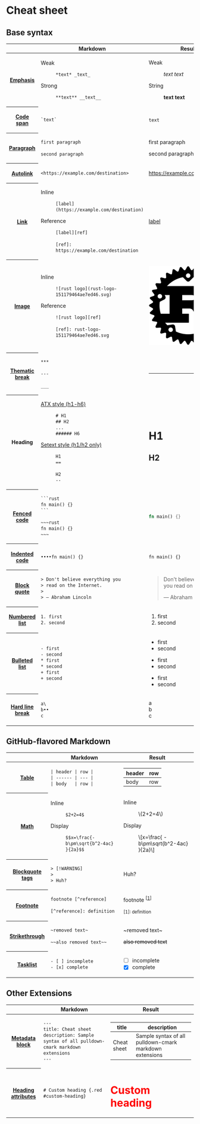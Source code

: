 # Cheat sheet

## Base syntax

<!-- can't put paragraph breaks in markdown tables, so we gotta use html -->

<table>

<thead>
<th>
<th>Markdown
<th>Result

<tbody>

<tr><th>

[Emphasis](third_party/spec.md#emphasis-and-strong-emphasis)

<td>

<dl><dt>Weak</dt><dd>

    *text* _text_

</dd><dt>Strong</dt><dd>

    **text** __text__

<td>

<dl><dt>Weak</dt><dd>

*text* _text_

</dd><dt>String</dt><dd>

**text** __text__

<tr><th>

[Code span](third_party/spec.md#code-spans)

<td>

    `text`

<td>

`text`

<tr><th>

[Paragraph](third_party/spec.md#paragraphs)

<td>

    first paragraph

    second paragraph

<td>

first paragraph

second paragraph

<tr><th>

[Autolink](third_party/spec.md#autolinks)

<td>

    <https://example.com/destination>

</dd></dl>

<td>

<https://example.com/destination>

<tr><th>

[Link](third_party/spec.md#links)

<td>

<dl><dt>Inline</dt><dd>

    [label](https://example.com/destination)

</dd><dt>Reference</dt><dd>

    [label][ref]

    [ref]: https://example.com/destination

</dd></dl>

<td>

[label](https://example.com/destination)

<tr><th>

[Image](third_party/spec.md#images)

<td>

<dl><dt>Inline</dt><dd>

    ![rust logo](rust-logo-151179464ae7ed46.svg)

</dd><dt>Reference</dt><dd>

    ![rust logo][ref]

    [ref]: rust-logo-151179464ae7ed46.svg

</dd></dl>

<td>

![rust logo](rust-logo-151179464ae7ed46.svg)

<tr><th>

[Thematic break](third_party/spec.md#thematic-breaks)

<td>

    ***

    ---

    ___

<td>

***

<tr><th>Heading

<td>

<dl><dt>

[ATX style (h1-h6)](third_party/spec.md#atx-headings)

</dt><dd>

    # H1
    ## H2
    ...
    ###### H6

</dd><dt>

[Setext style (h1/h2 only)](third_party/spec.md#setext-headings)

</dt><dd>

    H1
    ==

    H2
    --

</dd></dl>

<td>

H1
==

H2
--

<tr><th>

[Fenced code](third_party/spec.md#fenced-code-blocks)

<td>

    ```rust
    fn main() {}
    ```

    ~~~rust
    fn main() {}
    ~~~

<td>

~~~rust
fn main() {}
~~~

<tr><th>

[Indented code](third_party/spec.md#indented-code-blocks)

<td>

    ••••fn main() {}

<td>

    fn main() {}

<tr><th>

[Block quote](third_party/spec.md#block-quotes)

<td>

    > Don't believe everything you
    > read on the Internet.
    >
    > — Abraham Lincoln

<td>

> Don't believe everything you
> read on the Internet.
>
> — Abraham Lincoln

<tr><th>

[Numbered list](third_party/spec.md#list-items)

<td>

    1. first
    2. second

<td>

1. first
2. second

<tr><th>

[Bulleted list](third_party/spec.md#list-items)

<td>

    - first
    - second
    * first
    * second
    + first
    + second

<td>

- first
- second
* first
* second
+ first
+ second

<tr><th>

[Hard line break](third_party/spec.md#hard-line-breaks)

<td>

    a\
    b••
    c

<td>

a\
b  
c

</table>

## GitHub-flavored Markdown

<table>

<thead>
<th>
<th>Markdown
<th>Result

<tbody>

<tr><th>

[Table](specs/table.md)

<td>

    | header | row |
    | ------ | --- |
    | body   | row |

<td>

| header | row |
| ------ | --- |
| body   | row |

<tr><th>

[Math](specs/math.md)

<td>

<dl><dt>Inline</dt><dd>

    $2+2=4$

</dd><dt>Display</dt><dd>

    $$x=\frac{-b\pm\sqrt{b^2-4ac} }{2a}$$

</dd></dl>

<td>

<dl><dt>Inline</dt><dd>

<!-- we're running too old an mdbook version,
     and are using the MathJax plugin right now -->

\\(2+2=4\\)

</dd><dt>Display</dt><dd>

\\[x=\frac{ -b\pm\sqrt{b^2-4ac} }{2a}\\]

</dd></dl>

<tr><th>

[Blockquote tags](specs/blockquotes_tags.md)

<td>

    > [!WARNING]
    >
    > Huh?

<td>

<div class="warning">

Huh?

</div>

<tr><th>

[Footnote](specs/footnotes.md)

<td>

    footnote [^reference]

    [^reference]: definition

<td>

<!-- I don't use a real footnote here because I want the definition inline in the cell -->

footnote <sup>[<a href="#preview-footnote-reference">1</a>]</sup>

<small>[1]: definition</small>

<tr><th>

[Strikethrough](specs/strikethrough.md)

<td>

    ~removed text~

    ~~also removed text~~

<td>

~removed text~

~~also removed text~~

<tr><th>

[Tasklist](third_party/gfm_tasklist.md)

<td>

    - [ ] incomplete
    - [x] complete

<td>

- [ ] incomplete
- [x] complete

</table>

## Other Extensions

<table>

<thead>
<th>
<th>Markdown
<th>Result

<tbody>

<tr><th>

[Metadata block](specs/metadata_blocks.md)

<td>

    ---
    title: Cheat sheet
    description: Sample syntax of all pulldown-cmark markdown extensions
    ---

<td>

<!-- metadata blocks are required at the beginning of the document, so can't be used here -->

|    title    |                       description                       |
| ----------- | ------------------------------------------------------- |
| Cheat sheet | Sample syntax of all pulldown-cmark markdown extensions |

<tr><th>

[Heading attributes](specs/heading_attrs.md)

<td>

    # Custom heading {.red #custom-heading}

<td>

<h1 style="color:red" id="custom-heading">Custom heading</h1>

</table>
